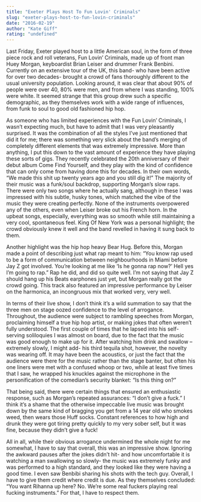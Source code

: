 ```yaml
---
title: "Exeter Plays Host To Fun Lovin' Criminals"
slug: "exeter-plays-host-to-fun-lovin-criminals"
date: "2016-02-19"
author: "Kate Giff"
rating: "undefined"
---
```


Last Friday, Exeter played host to a little American soul, in the form of three piece rock and roll veterans, Fun Lovin’ Criminals, made up of front man Huey Morgan, keyboardist Brian Leiser and drummer Frank Benbini. Currently on an extensive tour of the UK, this band- who have been active for over two decades- brought a crowd of fans thoroughly different to the usual university population. Looking around, it was clear that about 90% of people were over 40, 80% were men, and from where I was standing, 100% were white. It seemed strange that this group drew such a specific demographic, as they themselves work with a wide range of influences, from funk to soul to good old fashioned hip hop.

As someone who has limited experiences with the Fun Lovin’ Criminals, I wasn’t expecting much, but have to admit that I was very pleasantly surprised. It was the combination of all the styles I’ve just mentioned that did it for me; there was something very slick about the band’s merging of completely different elements that was extremely impressive. More than anything, I put this down to the vast amount of experience they have playing these sorts of gigs. They recently celebrated the 20th anniversary of their debut album Come Find Yourself, and they play with the kind of confidence that can only come from having done this for decades. In their own words, “We made this shit up twenty years ago and you still dig it!” The majority of their music was a funk/soul backdrop, supporting Morgan’s slow raps. There were only two songs where he actually sang, although in these I was impressed with his subtle, husky tones, which matched the vibe of the music they were creating perfectly. None of the instruments overpowered any of the others, even when Leiser broke out his French horn. In the upbeat songs, especially, everything was so smooth while still maintaining a very cool, spontaneous feel. King Of New York was a personal highlight; the crowd obviously knew it well and the band revelled in having it sung back to them.

Another highlight was the hip hop heavy Bear Hug. Before this, Morgan made a point of describing just what rap meant to him: “You know rap used to be a form of communication between neighbourhoods in Miami before Jay Z got involved. You’re looking at me like ‘Is he gonna rap now?’ Hell yes I’m going to rap.” Rap he did, and did so quite well. I’m not saying that Jay Z should hang up his Beats earphones just yet, but Morgan really got the crowd going. This track also featured an impressive performance by Leiser on the harmonica, an incongruous mix that worked very, very well.

In terms of their live show, I don’t think it’s a wild summation to say that the three men on stage oozed confidence to the level of arrogance. Throughout, the audience were subject to rambling speeches from Morgan, proclaiming himself a true hip hop artist, or making jokes that often weren’t fully understood. The first couple of times that he lapsed into his self-serving soliloquies I was almost on board, due to the fact that the music was good enough to make up for it. After watching him drink and swallow – extremely slowly, I might add- his third tequila shot, however, the novelty was wearing off. It may have been the acoustics, or just the fact that the audience were there for the music rather than the stage banter, but often his one liners were met with a confused whoop or two, while at least five times that I saw, he wrapped his knuckles against the microphone in the personification of the comedian’s security blanket: “Is this thing on?”

That being said, there were certain things that ensured an enthusiastic response, such as Morgan’s repeated assurances: “I don’t give a fuck.” I think it’s a shame that the otherwise impeccable live music was brought down by the same kind of bragging you get from a 14 year old who smokes weed, then wears those Huff socks. Constant references to how high and drunk they were got tiring pretty quickly to my very sober self, but it was fine, because they didn’t give a fuck!

All in all, while their obvious arrogance undermined the whole night for me somewhat, I have to say that overall, this was an impressive show. Ignoring the awkward pauses after the jokes didn’t hit- and how uncomfortable it is watching a man swallowing so slowly- the music was extremely funky and was performed to a high standard, and they looked like they were having a good time. I even saw Benbibi sharing his shots with the tech guy. Overall, I have to give them credit where credit is due. As they themselves concluded: “You want Rihanna up here? No. We’re some real fuckers playing real fucking instruments.” For that, I have to respect them.
